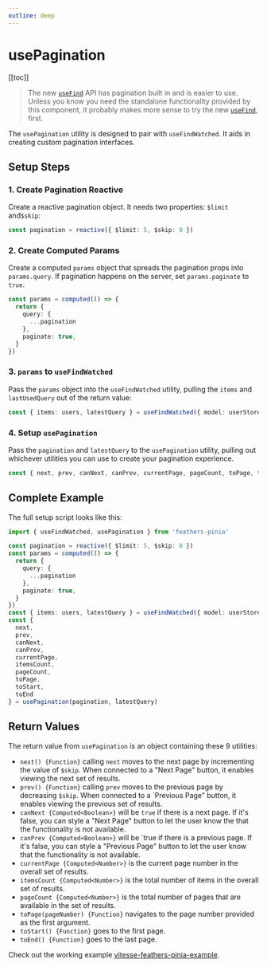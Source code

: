 ```yaml
---
outline: deep
---
```


<script setup>
import BlockQuote from '../components/BlockQuote.vue'
</script>

# usePagination

[[toc]]

<BlockQuote type="warning" label="⚠️ warning ⚠️">

The new [`useFind`](./use-find) API has pagination built in and is easier to use. Unless you know you need the standalone functionality provided by this component, it probably makes more sense to try the new [`useFind`](./use-find), first.

</BlockQuote>

The `usePagination` utility is designed to pair with `useFindWatched`. It aids in creating custom pagination interfaces.

## Setup Steps

### 1. Create Pagination Reactive

Create a reactive pagination object. It needs two properties:  `$limit` and`$skip`:

```ts
const pagination = reactive({ $limit: 5, $skip: 0 })
```

### 2. Create Computed Params

Create a computed `params` object that spreads the pagination props into `params.query`. If pagination happens on the server, set `params.paginate` to `true`.

```ts
const params = computed(() => {
  return {
    query: {
      ...pagination
    },
    paginate: true,
  }
})
```

### 3. `params` to `useFindWatched`

Pass the `params` object into the `useFindWatched` utility, pulling the `items` and `lastUsedQuery` out of the return value:

```ts
const { items: users, latestQuery } = useFindWatched({ model: userStore.Model, params })
```

### 4. Setup `usePagination`

Pass the `pagination` and `latestQuery` to the `usePagination` utility, pulling out whichever utilities you can use to create your pagination experience.

```ts
const { next, prev, canNext, canPrev, currentPage, pageCount, toPage, toStart, toEnd } = usePagination(pagination, latestQuery)
```

## Complete Example

The full setup script looks like this:

```ts
import { useFindWatched, usePagination } from 'feathers-pinia'

const pagination = reactive({ $limit: 5, $skip: 0 })
const params = computed(() => {
  return {
    query: {
      ...pagination
    },
    paginate: true,
  }
})
const { items: users, latestQuery } = useFindWatched({ model: userStore.Model, params })
const {
  next,
  prev,
  canNext,
  canPrev,
  currentPage,
  itemsCount,
  pageCount,
  toPage,
  toStart,
  toEnd
} = usePagination(pagination, latestQuery)
```

## Return Values

The return value from `usePagination` is an object containing these 9 utilities:

- `next() {Function}` calling `next` moves to the next page by incrementing the value of `$skip`. When connected to a "Next Page" button, it enables viewing the next set of results.
- `prev() {Function}` calling `prev` moves to the previous page by decreasing `$skip`. When connected to a `Previous Page" button, it enables viewing the previous set of results.
- `canNext {Computed<Boolean>}` will be `true` if there is a next page. If it's false, you can style a "Next Page" button to let the user know the that the functionality is not available.
- `canPrev {Computed<Boolean>}` will be `true if there is a previous page. If it's false, you can style a "Previous Page" button to let the user know that the functionality is not available.
- `currentPage {Computed<Number>}` is the current page number in the overall set of results.
- `itemsCount {Computed<Number>}` is the total number of items in the overall set of results.
- `pageCount {Computed<Number>}` is the total number of pages that are available in the set of results.
- `toPage(pageNumber) {Function}` navigates to the page number provided as the first argument.
- `toStart() {Function}` goes to the first page.
- `toEnd() {Function}` goes to the last page.

Check out the working example [vitesse-feathers-pinia-example](https://github.com/marshallswain/vitesse-feathers-pinia-example).
